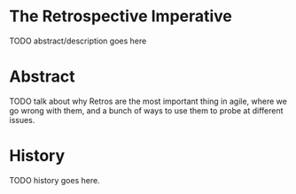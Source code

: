 # The Retrospective Imperative

TODO abstract/description goes here

# Abstract

TODO talk about why Retros are the most important thing in agile, where we go wrong with them, and a bunch of ways to use them to probe at different issues.


# History

TODO history goes here.

